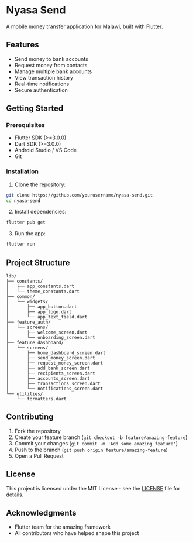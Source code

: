 # Nyasa Send

A mobile money transfer application for Malawi, built with Flutter.

## Features

- Send money to bank accounts
- Request money from contacts
- Manage multiple bank accounts
- View transaction history
- Real-time notifications
- Secure authentication

## Getting Started

### Prerequisites

- Flutter SDK (>=3.0.0)
- Dart SDK (>=3.0.0)
- Android Studio / VS Code
- Git

### Installation

1. Clone the repository:
```bash
git clone https://github.com/yourusername/nyasa-send.git
cd nyasa-send
```

2. Install dependencies:
```bash
flutter pub get
```

3. Run the app:
```bash
flutter run
```

## Project Structure

```
lib/
├── constants/
│   ├── app_constants.dart
│   └── theme_constants.dart
├── common/
│   └── widgets/
│       ├── app_button.dart
│       ├── app_logo.dart
│       └── app_text_field.dart
├── feature_auth/
│   └── screens/
│       ├── welcome_screen.dart
│       └── onboarding_screen.dart
├── feature_dashboard/
│   └── screens/
│       ├── home_dashboard_screen.dart
│       ├── send_money_screen.dart
│       ├── request_money_screen.dart
│       ├── add_bank_screen.dart
│       ├── recipients_screen.dart
│       ├── accounts_screen.dart
│       ├── transactions_screen.dart
│       └── notifications_screen.dart
└── utilities/
    └── formatters.dart
```

## Contributing

1. Fork the repository
2. Create your feature branch (`git checkout -b feature/amazing-feature`)
3. Commit your changes (`git commit -m 'Add some amazing feature'`)
4. Push to the branch (`git push origin feature/amazing-feature`)
5. Open a Pull Request

## License

This project is licensed under the MIT License - see the [LICENSE](LICENSE) file for details.

## Acknowledgments

- Flutter team for the amazing framework
- All contributors who have helped shape this project
